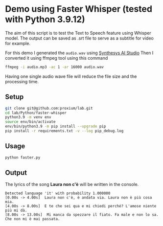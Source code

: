 # Demo using Faster Whisper (tested with Python 3.9.12)

The aim of this script is to test the Text to Speech feature using Whisper model.
The output can be saved as .srt file to serve as a subtitle for video for example.

For this demo I generated the ```audio.wav``` using [Synthesys AI
Studio](https://synthesys.io/italian-text-to-speech/)
Then I converted it using ffmpeg tool using this command

```bash
ffmpeg -i audio.mp3 -ac 1 -ar 16000 audio.wav
````

Having one single audio wave file will reduce the file size and the processing time.

## Setup

```bash
git clone git@github.com:proxium/lab.git
cd lab/Python/faster-whisper
python3.9 -m venv env
source env/bin/activate
env/bin/python3.9 -m pip install --upgrade pip
pip install -r requirements.txt -v --log pip_debug.log
```

## Usage

```bash
python faster.py
```

## Output

The lyrics of the song **Laura non c'è** will be written in the console.

```
Detected language 'it' with probability 1.000000
[0.00s -> 4.00s]  Laura non c'è, è andata via. Laura non è più cosa mia.
[4.00s -> 8.00s]  E te che sei qua e mi chiedi perché? L'amose niente più mi dà.
[8.00s -> 13.00s]  Mi manca da spezzare il fiato. Fa male e non lo sa. Che non mi è mai passata.
```
